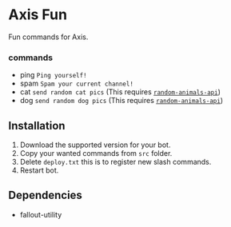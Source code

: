 # Axis Fun

Fun commands for Axis.

### commands

- ping `Ping yourself!`
- spam `Spam your current channel!`
- cat `send random cat pics` (This requires [`random-animals-api`](https://www.npmjs.com/package/random-animals-api))
- dog `send random dog pics` (This requires [`random-animals-api`](https://www.npmjs.com/package/random-animals-api))

## Installation

1. Download the supported version for your bot.
2. Copy your wanted commands from `src` folder.
3. Delete `deploy.txt` this is to register new slash commands.
4. Restart bot.

## Dependencies

- fallout-utility